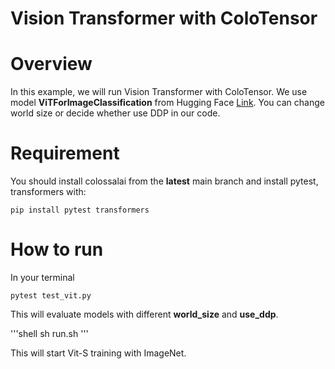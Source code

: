 # Vision Transformer with ColoTensor

# Overview

In this example, we will run Vision Transformer with ColoTensor.
We use model **ViTForImageClassification** from Hugging Face [Link](https://huggingface.co/docs/transformers/model_doc/vit).
You can change world size or decide whether use DDP in our code.

# Requirement

You should install colossalai from the **latest** main branch and install pytest, transformers with:

```shell
pip install pytest transformers
```

# How to run

In your terminal
```shell
pytest test_vit.py
```

This will evaluate models with different **world_size** and **use_ddp**.


'''shell
sh run.sh
'''

This will start Vit-S training with ImageNet.